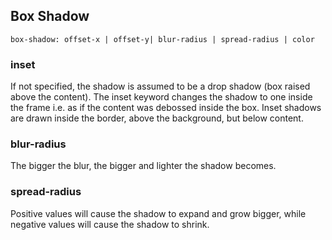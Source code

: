 ## Box Shadow

```
box-shadow: offset-x | offset-y| blur-radius | spread-radius | color
```

### inset

If not specified, the shadow is assumed to be a drop shadow (box raised above the content). The inset keyword changes the shadow to one inside the frame i.e. as if the content was debossed inside the box. Inset shadows are drawn inside the border, above the background, but below content.

### blur-radius

The bigger the blur, the bigger and lighter the shadow becomes.

### spread-radius

Positive values will cause the shadow to expand and grow bigger, while negative values will cause the shadow to shrink.
